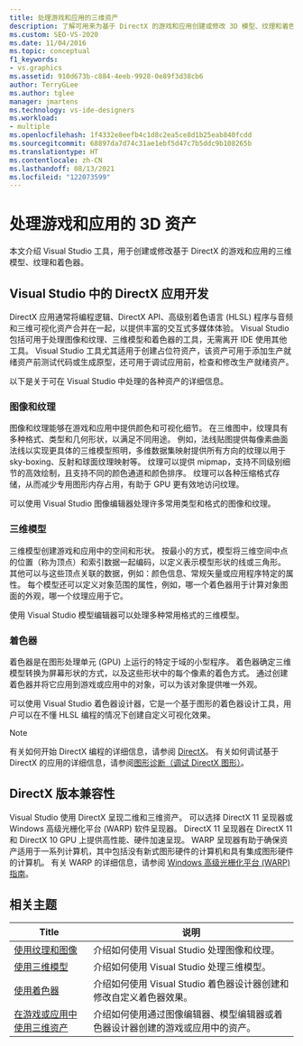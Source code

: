 ```yaml
---
title: 处理游戏和应用的三维资产
description: 了解可用来为基于 DirectX 的游戏和应用创建或修改 3D 模型、纹理和着色器的 Visual Studio 工具。
ms.custom: SEO-VS-2020
ms.date: 11/04/2016
ms.topic: conceptual
f1_keywords:
- vs.graphics
ms.assetid: 910d673b-c884-4eeb-9928-0e89f3d38cb6
author: TerryGLee
ms.author: tglee
manager: jmartens
ms.technology: vs-ide-designers
ms.workload:
- multiple
ms.openlocfilehash: 1f4332e8eefb4c1d8c2ea5ce8d1b25eab840fcdd
ms.sourcegitcommit: 68897da7d74c31ae1ebf5d47c7b5ddc9b108265b
ms.translationtype: HT
ms.contentlocale: zh-CN
ms.lasthandoff: 08/13/2021
ms.locfileid: "122073599"
---
```

# <a name="work-with-3d-assets-for-games-and-apps"></a>处理游戏和应用的 3D 资产

本文介绍 Visual Studio 工具，用于创建或修改基于 DirectX 的游戏和应用的三维模型、纹理和着色器。

## <a name="directx-app-development-in-visual-studio"></a>Visual Studio 中的 DirectX 应用开发

DirectX 应用通常将编程逻辑、DirectX API、高级别着色语言 (HLSL) 程序与音频和三维可视化资产合并在一起，以提供丰富的交互式多媒体体验。 Visual Studio 包括可用于处理图像和纹理、三维模型和着色器的工具，无需离开 IDE 使用其他工具。 Visual Studio 工具尤其适用于创建占位符资产，该资产可用于添加生产就绪资产前测试代码或生成原型，还可用于调试应用前，检查和修改生产就绪资产。

以下是关于可在 Visual Studio 中处理的各种资产的详细信息。

### <a name="images-and-textures"></a>图像和纹理

图像和纹理能够在游戏和应用中提供颜色和可视化细节。 在三维图中，纹理具有多种格式、类型和几何形状，以满足不同用途。 例如，法线贴图提供每像素曲面法线以实现更具体的三维模型照明，多维数据集映射提供所有方向的纹理以用于 sky-boxing、反射和球面纹理映射等。 纹理可以提供 mipmap，支持不同级别细节的高效绘制，且支持不同的颜色通道和颜色排序。 纹理可以各种压缩格式存储，从而减少专用图形内存占用，有助于 GPU 更有效地访问纹理。

可以使用 Visual Studio 图像编辑器处理许多常用类型和格式的图像和纹理。

### <a name="3d-models"></a>三维模型

三维模型创建游戏和应用中的空间和形状。 按最小的方式，模型将三维空间中点的位置（称为顶点）和索引数据一起编码，以定义表示模型形状的线或三角形。 其他可以与这些顶点关联的数据，例如：颜色信息、常规矢量或应用程序特定的属性。 每个模型还可以定义对象范围的属性，例如，哪一个着色器用于计算对象图面的外观，哪一个纹理应用于它。

使用 Visual Studio 模型编辑器可以处理多种常用格式的三维模型。

### <a name="shaders"></a>着色器

着色器是在图形处理单元 (GPU) 上运行的特定于域的小型程序。 着色器确定三维模型转换为屏幕形状的方式，以及这些形状中的每个像素的着色方式。 通过创建着色器并将它应用到游戏或应用中的对象，可以为该对象提供唯一外观。

可以使用 Visual Studio 着色器设计器，它是一个基于图形的着色器设计工具，用户可以在不懂 HLSL 编程的情况下创建自定义可视化效果。

> [!NOTE]
> 有关如何开始 DirectX 编程的详细信息，请参阅 [DirectX](/windows/win32/directx)。 有关如何调试基于 DirectX 的应用的详细信息，请参阅[图形诊断（调试 DirectX 图形）](../debugger/graphics/visual-studio-graphics-diagnostics.md)。

## <a name="directx-version-compatibility"></a>DirectX 版本兼容性

Visual Studio 使用 DirectX 呈现二维和三维资产。 可以选择 DirectX 11 呈现器或 Windows 高级光栅化平台 (WARP) 软件呈现器。 DirectX 11 呈现器在 DirectX 11 和 DirectX 10 GPU 上提供高性能、硬件加速呈现。 WARP 呈现器有助于确保资产适用于一系列计算机，其中包括没有新式图形硬件的计算机和具有集成图形硬件的计算机。 有关 WARP 的详细信息，请参阅 [Windows 高级光栅化平台 (WARP) 指南](/windows/win32/direct3darticles/directx-warp)。

## <a name="related-topics"></a>相关主题

|Title|说明|
|-----------|-----------------|
|[使用纹理和图像](../designers/working-with-textures-and-images.md)|介绍如何使用 Visual Studio 处理图像和纹理。|
|[使用三维模型](../designers/working-with-3-d-models.md)|介绍如何使用 Visual Studio 处理三维模型。|
|[使用着色器](../designers/working-with-shaders.md)|介绍如何使用 Visual Studio 着色器设计器创建和修改自定义着色器效果。|
|[在游戏或应用中使用三维资产](../designers/using-3-d-assets-in-your-game-or-app.md)|介绍如何使用通过图像编辑器、模型编辑器或着色器设计器创建的游戏或应用中的资产。|
